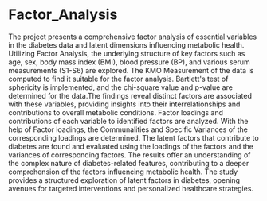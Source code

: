 # Factor_Analysis

The project presents a comprehensive factor analysis of essential variables in the diabetes data and latent dimensions influencing metabolic health. Utilizing Factor Analysis, the underlying structure of key factors such as age, sex, body mass index (BMI), blood pressure (BP), and various serum measurements (S1-S6) are explored. The KMO Measurement of the data is computed to find it suitable for the factor analysis. Bartlett's test of sphericity is implemented, and the chi-square value and p-value are determined for the data.The findings reveal distinct factors are associated with these variables, providing insights into their interrelationships and contributions to overall metabolic conditions. Factor loadings and contributions of each variable to identified factors are analyzed. With the help of Factor loadings, the Communalities and Specific Variances of the corresponding loadings are determined. The latent factors that contribute to diabetes are found and evaluated using the loadings of the factors and the variances of corresponding factors. The results offer an understanding of the complex nature of diabetes-related features, contributing to a deeper comprehension of the factors influencing metabolic health. The study provides a structured exploration of latent factors in diabetes, opening avenues for targeted interventions and personalized healthcare strategies.
